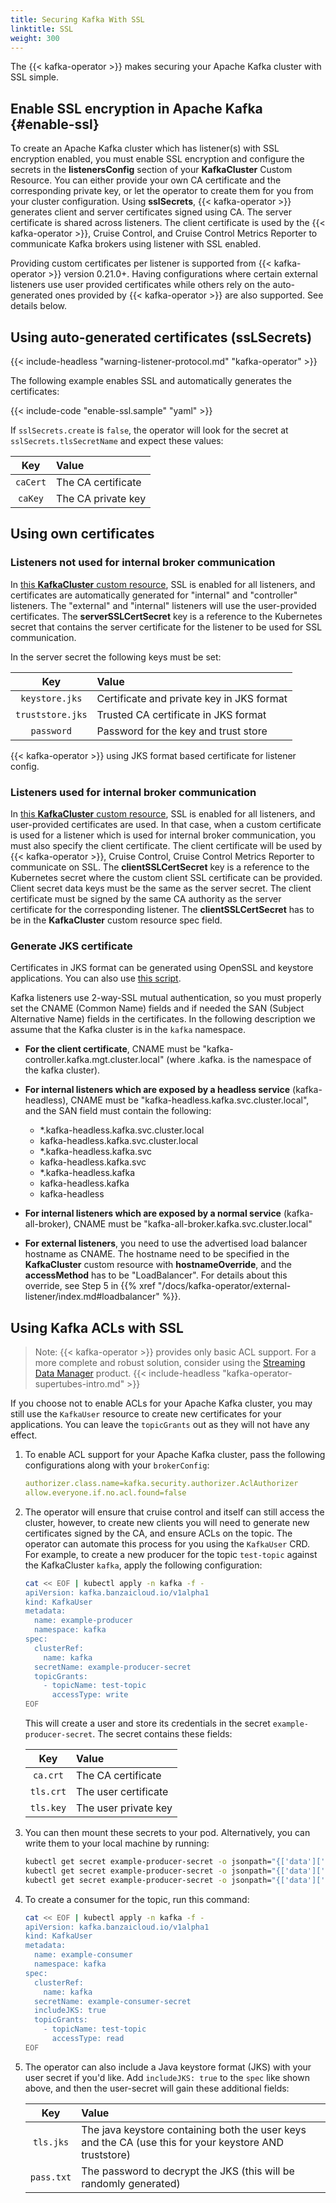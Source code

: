 ```yaml
---
title: Securing Kafka With SSL
linktitle: SSL
weight: 300
---
```


The {{< kafka-operator >}} makes securing your Apache Kafka cluster with SSL simple.

## Enable SSL encryption in Apache Kafka {#enable-ssl}

To create an Apache Kafka cluster which has listener(s) with SSL encryption enabled, you must enable SSL encryption and configure the secrets in the **listenersConfig** section of your **KafkaCluster** Custom Resource. You can either provide your own CA certificate and the corresponding private key, or let the operator to create them for you from your cluster configuration. Using **sslSecrets**, {{< kafka-operator >}} generates client and server certificates signed using CA. The server certificate is shared across listeners. The client certificate is used by the {{< kafka-operator >}}, Cruise Control, and Cruise Control Metrics Reporter to communicate Kafka brokers using listener with SSL enabled.

Providing custom certificates per listener is supported from {{< kafka-operator >}} version 0.21.0+. Having configurations where certain external listeners use user provided certificates while others rely on the auto-generated ones provided by {{< kafka-operator >}} are also supported. See details below.

## Using auto-generated certificates (**ssLSecrets**)

{{< include-headless "warning-listener-protocol.md" "kafka-operator" >}}

The following example enables SSL and automatically generates the certificates:

{{< include-code "enable-ssl.sample" "yaml" >}}

If `sslSecrets.create` is `false`, the operator will look for the secret at `sslSecrets.tlsSecretName` and expect these values:

| Key          | Value              |
|:------------:|:-------------------|
| `caCert`     | The CA certificate |
| `caKey`      | The CA private key |

## Using own certificates

### Listeners not used for internal broker communication

In [this **KafkaCluster** custom resource](https://github.com/banzaicloud/koperator/blob/master/config/samples/kafkacluster_with_ssl_hybrid_customcert.yaml), SSL is enabled for all listeners, and certificates are automatically generated for "internal" and "controller" listeners. The "external" and "internal" listeners will use the user-provided certificates. The **serverSSLCertSecret** key is a reference to the Kubernetes secret that contains the server certificate for the listener to be used for SSL communication.

In the server secret the following keys must be set:

| Key              | Value                                     |
|:----------------:|:------------------------------------------|
| `keystore.jks`   | Certificate and private key in JKS format |
| `truststore.jks` | Trusted CA certificate in JKS format     |
| `password`       | Password for the key and trust store      |

{{< kafka-operator >}} using JKS format based certificate for listener config.

### Listeners used for internal broker communication

In [this **KafkaCluster** custom resource](https://github.com/banzaicloud/koperator/blob/master/config/samples/kafkacluster_with_ssl_groups_customcert.yaml), SSL is enabled for all listeners, and user-provided certificates are used. In that case, when a custom certificate is used for a listener which is used for internal broker communication, you must also specify the client certificate. The client certificate will be used by {{< kafka-operator >}}, Cruise Control, Cruise Control Metrics Reporter to communicate on SSL. The **clientSSLCertSecret** key is a reference to the Kubernetes secret where the custom client SSL certificate can be provided. Client secret data keys must be the same as the server secret. The client certificate must be signed by the same CA authority as the server certificate for the corresponding listener. The **clientSSLCertSecret** has to be in the **KafkaCluster** custom resource spec field.

### Generate JKS certificate

Certificates in JKS format can be generated using OpenSSL and keystore applications. You can also use [this script](https://github.com/confluentinc/confluent-platform-security-tools/blob/master/kafka-generate-ssl.sh).

Kafka listeners use 2-way-SSL mutual authentication, so you must properly set the CNAME (Common Name) fields and if needed the SAN (Subject Alternative Name) fields in the certificates. In the following description we assume that the Kafka cluster is in the `kafka` namespace.

- **For the client certificate**, CNAME must be "kafka-controller.kafka.mgt.cluster.local" (where .kafka. is the namespace of the kafka cluster).
- **For internal listeners which are exposed by a headless service** (kafka-headless), CNAME must be "kafka-headless.kafka.svc.cluster.local", and the SAN field must contain the following:

    - *.kafka-headless.kafka.svc.cluster.local
    - kafka-headless.kafka.svc.cluster.local
    - *.kafka-headless.kafka.svc
    - kafka-headless.kafka.svc
    - *.kafka-headless.kafka
    - kafka-headless.kafka
    - kafka-headless

- **For internal listeners which are exposed by a normal service** (kafka-all-broker), CNAME must be "kafka-all-broker.kafka.svc.cluster.local"
- **For external listeners**, you need to use the advertised load balancer hostname as CNAME. The hostname need to be specified in the **KafkaCluster** custom resource with **hostnameOverride**, and the **accessMethod** has to be "LoadBalancer". For details about this override, see Step 5 in {{% xref "/docs/kafka-operator/external-listener/index.md#loadbalancer" %}}.

## Using Kafka ACLs with SSL

> Note: {{< kafka-operator >}} provides only basic ACL support. For a more complete and robust solution, consider using the [Streaming Data Manager](https://banzaicloud.com/products/supertubes/) product.
> {{< include-headless "kafka-operator-supertubes-intro.md" >}}

If you choose not to enable ACLs for your Apache Kafka cluster, you may still use the `KafkaUser` resource to create new certificates for your applications.
You can leave the `topicGrants` out as they will not have any effect.

1. To enable ACL support for your Apache Kafka cluster, pass the following configurations along with your `brokerConfig`:

    ```yaml
    authorizer.class.name=kafka.security.authorizer.AclAuthorizer
    allow.everyone.if.no.acl.found=false
    ```

1. The operator will ensure that cruise control and itself can still access the cluster, however, to create new clients
you will need to generate new certificates signed by the CA, and ensure ACLs on the topic. The operator can automate this process for you using the `KafkaUser` CRD.
    For example, to create a new producer for the topic `test-topic` against the KafkaCluster `kafka`, apply the following configuration:

    ```bash
    cat << EOF | kubectl apply -n kafka -f -
    apiVersion: kafka.banzaicloud.io/v1alpha1
    kind: KafkaUser
    metadata:
      name: example-producer
      namespace: kafka
    spec:
      clusterRef:
        name: kafka
      secretName: example-producer-secret
      topicGrants:
        - topicName: test-topic
          accessType: write
    EOF
    ```

    This will create a user and store its credentials in the secret `example-producer-secret`. The secret contains these fields:

    | Key          | Value                |
    |:------------:|:---------------------|
    | `ca.crt`     | The CA certificate   |
    | `tls.crt`    | The user certificate |
    | `tls.key`    | The user private key |

1. You can then mount these secrets to your pod. Alternatively, you can write them to your local machine by running:

    ```bash
    kubectl get secret example-producer-secret -o jsonpath="{['data']['ca\.crt']}" | base64 -d > ca.crt
    kubectl get secret example-producer-secret -o jsonpath="{['data']['tls\.crt']}" | base64 -d > tls.crt
    kubectl get secret example-producer-secret -o jsonpath="{['data']['tls\.key']}" | base64 -d > tls.key
    ```

1. To create a consumer for the topic, run this command:

    ```bash
    cat << EOF | kubectl apply -n kafka -f -
    apiVersion: kafka.banzaicloud.io/v1alpha1
    kind: KafkaUser
    metadata:
      name: example-consumer
      namespace: kafka
    spec:
      clusterRef:
        name: kafka
      secretName: example-consumer-secret
      includeJKS: true
      topicGrants:
        - topicName: test-topic
          accessType: read
    EOF
    ```

1. The operator can also include a Java keystore format (JKS) with your user secret if you'd like. Add `includeJKS: true` to the `spec` like shown above, and then the user-secret will gain these additional fields:

    | Key                     | Value                |
    |:-----------------------:|:---------------------|
    | `tls.jks`               | The java keystore containing both the user keys and the CA (use this for your keystore AND truststore) |
    | `pass.txt`              | The password to decrypt the JKS (this will be randomly generated) |
